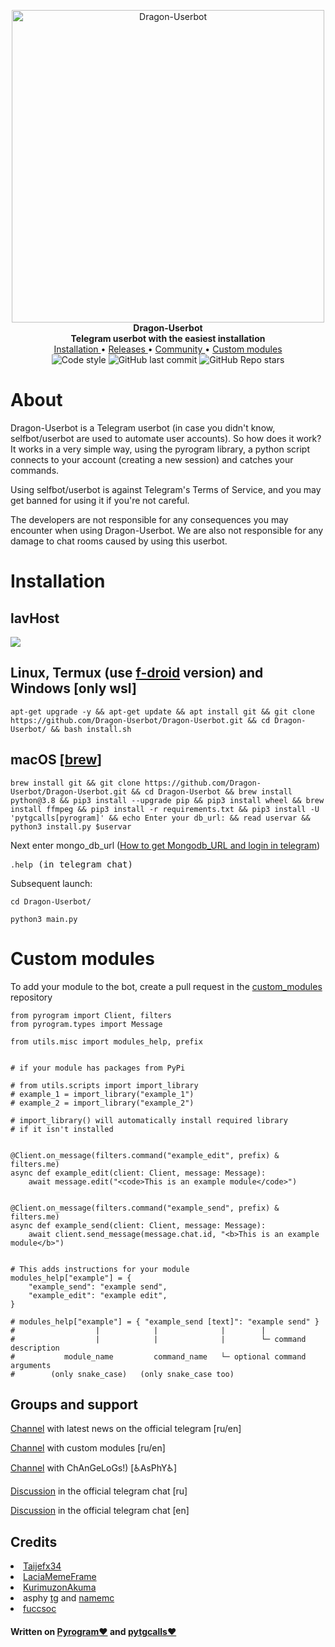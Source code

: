 <p align="center">
        <img src="https://telegra.ph/file/97ba4adfdf5ac59a213d9.png" width="500" alt="Dragon-Userbot">
    </a>
    <br>
    <b>Dragon-Userbot</b>
    <br>
    <b>Telegram userbot with the easiest installation</b>
    <br>
    <a href='https://github.com/Dragon-Userbot/Dragon-Userbot#installation'>
        Installation
    </a>
    •
    <a href="https://github.com/Dragon-Userbot/Dragon-Userbot/releases">
        Releases
    </a>
    •
    <a href="https://github.com/Dragon-Userbot/Dragon-Userbot#groups-and-support">
        Community
    </a>
    •
    <a href='https://github.com/Dragon-Userbot/Dragon-Userbot#custom-modules'>
        Custom modules
    </a>
    <br>
    <img src="https://img.shields.io/badge/code%20style-black-000000.svg?style=for-the-badge" alt="Code style">
    <img alt="GitHub last commit" src="https://img.shields.io/github/last-commit/Dragon-Userbot/Dragon-Userbot?style=for-the-badge">
    <img alt="GitHub Repo stars" src="https://img.shields.io/github/stars/Dragon-Userbot/Dragon-Userbot?style=for-the-badge">
</p>




<h1>About</h1>
<p>Dragon-Userbot is a Telegram userbot (in case you didn't know, selfbot/userbot are used to automate user accounts).
So how does it work? It works in a very simple way, using the pyrogram library, a python script connects to your account (creating a new session) and catches your commands.

Using selfbot/userbot is against Telegram's Terms of Service, and you may get banned for using it if you're not careful.

The developers are not responsible for any consequences you may encounter when using Dragon-Userbot. We are also not
responsible for any damage to chat rooms caused by using this userbot.</p>



<h1>Installation</h1>
<h2>lavHost</h2>

<a href="https://t.me/lavhostbot?start=RHJhZ29u"><img src="https://f.lavhost.ml/images/install_to_lavhost.png"></a>


<h2>Linux, Termux (use <a href='https://f-droid.org/en/packages/com.termux/'>f-droid</a> version) and Windows [only wsl]</h2>

<pre><code>apt-get upgrade -y && apt-get update && apt install git && git clone https://github.com/Dragon-Userbot/Dragon-Userbot.git && cd Dragon-Userbot/ && bash install.sh
</code></pre>

<h2>macOS [<a href='https://brew.sh'>brew</a>]</h2>
<pre><code>brew install git && git clone https://github.com/Dragon-Userbot/Dragon-Userbot.git && cd Dragon-Userbot && brew install python@3.8 && pip3 install --upgrade pip && pip3 install wheel && brew install ffmpeg && pip3 install -r requirements.txt && pip3 install -U 'pytgcalls[pyrogram]' && echo Enter your db_url: && read uservar && python3 install.py $uservar
</code></pre>

<p>Next enter mongo_db_url (<a href='https://telegra.ph/How-to-get-Mongodb-URL-and-login-in-telegram-08-01'>How to get Mongodb_URL and login in telegram</a>)</p>

<pre><code>.help</code> (in telegram chat)</pre>

Subsequent launch:

<pre><code>cd Dragon-Userbot/</code></pre>

<pre><code>python3 main.py</code></pre>


<h1>Custom modules</h1>


<p>To add your module to the bot, create a pull request in the <a href='https://github.com/Dragon-Userbot/custom_modules/'>custom_modules</a> repository</p>
<!-- <p>Either send the module and its hash (`.modhash`) to one of developers (<a href='https://t.me/john_ph0nk'>@john_ph0nk</a> or <a href='https://t.me/fuccsoc2'>@fuccsoc2</a>)</p> -->

```python3
from pyrogram import Client, filters
from pyrogram.types import Message

from utils.misc import modules_help, prefix


# if your module has packages from PyPi

# from utils.scripts import import_library
# example_1 = import_library("example_1")
# example_2 = import_library("example_2")

# import_library() will automatically install required library
# if it isn't installed


@Client.on_message(filters.command("example_edit", prefix) & filters.me)
async def example_edit(client: Client, message: Message):
    await message.edit("<code>This is an example module</code>")


@Client.on_message(filters.command("example_send", prefix) & filters.me)
async def example_send(client: Client, message: Message):
    await client.send_message(message.chat.id, "<b>This is an example module</b>")


# This adds instructions for your module
modules_help["example"] = {
    "example_send": "example send",
    "example_edit": "example edit",
}

# modules_help["example"] = { "example_send [text]": "example send" }
#                  |            |              |        |
#                  |            |              |        └─ command description
#           module_name         command_name   └─ optional command arguments
#        (only snake_case)   (only snake_case too)
```

<h2>Groups and support</h2>
<p><a href='https://t.me/Dragon_Userb0t'>Channel</a> with latest news on the official telegram [ru/en]</p>

<p><a href='https://t.me/Dragon_Userb0t_modules'>Channel</a> with custom modules [ru/en] </p>

<p><a href='https://t.me/dRaGoN_uB_cHaNgElOg'>Channel</a> with ChAnGeLoGs!) [♿AsPhY♿] </p>

<p><a href='https://t.me/Dragon_Userb0t_chat'>Discussion</a> in the official telegram chat [ru]</p>

<p><a href='https://t.me/Dragon_Userbot_ch0t_en'>Discussion</a> in the official telegram chat [en]</p>

<h2>Credits</h2>
<nav>
<li><a href='https://github.com/Taijefx34'>Taijefx34</a></li>
<li><a href='https://github.com/LaciaMemeFrame'>LaciaMemeFrame</a></li>
<li><a href="https://github.com/KurimuzonAkuma">KurimuzonAkuma</a></li>
<li>asphy <a href='https://t.me/LKRinternationalrunetcomphinc'>tg</a> and <a href='https://ru.namemc.com/profile/asphyxiamywife.1'>namemc</a></li>
<li><a href='http://t.me/fuccsoc2'>fuccsoc</a></li>
</nav>
<h4>Written on <a href='https://github.com/pyrogram/pyrogram'>Pyrogram❤️</a> and <a href='https://github.com/MarshalX/tgcalls/tree/main/pytgcalls'>pytgcalls❤️</a></h4>
